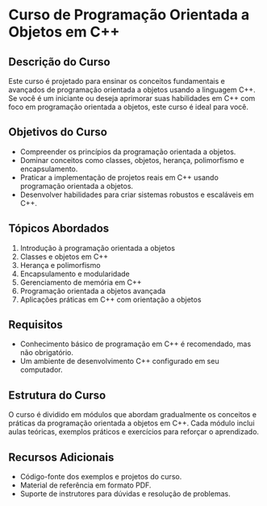 # Curso de Programação Orientada a Objetos em C++

## Descrição do Curso
Este curso é projetado para ensinar os conceitos fundamentais e avançados de programação orientada a objetos usando a linguagem C++. Se você é um iniciante ou deseja aprimorar suas habilidades em C++ com foco em programação orientada a objetos, este curso é ideal para você.

## Objetivos do Curso
- Compreender os princípios da programação orientada a objetos.
- Dominar conceitos como classes, objetos, herança, polimorfismo e encapsulamento.
- Praticar a implementação de projetos reais em C++ usando programação orientada a objetos.
- Desenvolver habilidades para criar sistemas robustos e escaláveis em C++.

## Tópicos Abordados
1. Introdução à programação orientada a objetos
2. Classes e objetos em C++
3. Herança e polimorfismo
4. Encapsulamento e modularidade
5. Gerenciamento de memória em C++
6. Programação orientada a objetos avançada
7. Aplicações práticas em C++ com orientação a objetos

## Requisitos
- Conhecimento básico de programação em C++ é recomendado, mas não obrigatório.
- Um ambiente de desenvolvimento C++ configurado em seu computador.

## Estrutura do Curso
O curso é dividido em módulos que abordam gradualmente os conceitos e práticas da programação orientada a objetos em C++. Cada módulo inclui aulas teóricas, exemplos práticos e exercícios para reforçar o aprendizado.

## Recursos Adicionais
- Código-fonte dos exemplos e projetos do curso.
- Material de referência em formato PDF.
- Suporte de instrutores para dúvidas e resolução de problemas.
